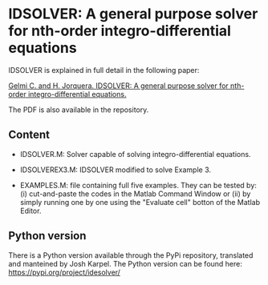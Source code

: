 # IDSOLVER: A general purpose solver for nth-order integro-differential equations

IDSOLVER is explained in full detail in the following paper:

[Gelmi C. and H. Jorquera. IDSOLVER: A general purpose solver for nth-order integro-differential equations.](https://www.sciencedirect.com/science/article/abs/pii/S0010465513003093)

The PDF is also available in the repository.

## Content

- IDSOLVER.M: Solver capable of solving integro-differential equations.

- IDSOLVEREX3.M: IDSOLVER modified to solve Example 3.

- EXAMPLES.M: file containing full five examples. They can be tested by: (i) cut-and-paste the codes in the Matlab Command Window or (ii) by simply running one by one using the "Evaluate cell" botton of the Matlab Editor.

## Python version

There is a Python version available through the PyPi repository, translated and manteined by Josh Karpel. The Python version can be found here: https://pypi.org/project/idesolver/

